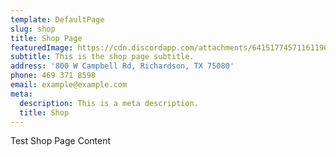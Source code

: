 ```yaml
---
template: DefaultPage
slug: shop
title: Shop Page
featuredImage: https://cdn.discordapp.com/attachments/641517745711611904/641518269529980948/i-GzRZvmn-X3.png
subtitle: This is the shop page subtitle.
address: '800 W Campbell Rd, Richardson, TX 75080'
phone: 469 371 8598
email: example@example.com
meta:
  description: This is a meta description.
  title: Shop
---
```


Test Shop Page Content
